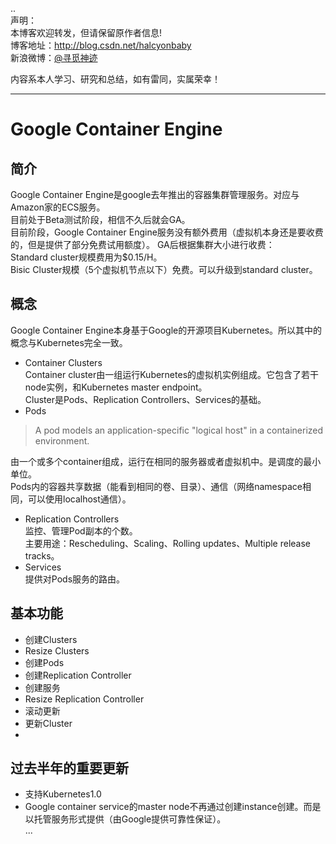 ..  
声明：   
本博客欢迎转发，但请保留原作者信息!   
博客地址：http://blog.csdn.net/halcyonbaby   
新浪微博：[@寻觅神迹]( www.weibo.com/u/2230330930)

内容系本人学习、研究和总结，如有雷同，实属荣幸！   

-----

# Google Container Engine
## 简介  
Google Container Engine是google去年推出的容器集群管理服务。对应与Amazon家的ECS服务。  
目前处于Beta测试阶段，相信不久后就会GA。  
目前阶段，Google Container Engine服务没有额外费用（虚拟机本身还是要收费的，但是提供了部分免费试用额度）。
GA后根据集群大小进行收费：   
Standard cluster规模费用为$0.15/H。  
Bisic Cluster规模（5个虚拟机节点以下）免费。可以升级到standard cluster。  
## 概念
Google Container Engine本身基于Google的开源项目Kubernetes。所以其中的概念与Kubernetes完全一致。  

- Container Clusters  
Container cluster由一组运行Kubernetes的虚拟机实例组成。它包含了若干node实例，和Kubernetes master endpoint。  
Cluster是Pods、Replication Controllers、Services的基础。  
- Pods  
> A pod models an application-specific "logical host" in a containerized environment.     

由一个或多个container组成，运行在相同的服务器或者虚拟机中。是调度的最小单位。  
Pods内的容器共享数据（能看到相同的卷、目录）、通信（网络namespace相同，可以使用localhost通信）。

- Replication Controllers  
监控、管理Pod副本的个数。  
主要用途：Rescheduling、Scaling、Rolling updates、Multiple release tracks。  
- Services  
提供对Pods服务的路由。  

## 基本功能  
- 创建Clusters
- Resize Clusters
- 创建Pods
- 创建Replication Controller
- 创建服务  
- Resize Replication Controller
- 滚动更新  
- 更新Cluster   
- 
## 过去半年的重要更新  
- 支持Kubernetes1.0
- Google container service的master node不再通过创建instance创建。而是以托管服务形式提供（由Google提供可靠性保证）。   
...
